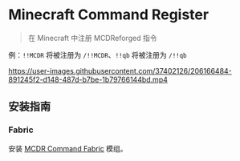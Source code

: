# Minecraft Command Register

> 在 Minecraft 中注册 MCDReforged 指令

例：`!!MCDR` 将被注册为 `/!!MCDR`、`!!qb` 将被注册为 `/!!qb`

https://user-images.githubusercontent.com/37402126/206166484-891245f2-d148-487d-b7be-1b79766144bd.mp4

## 安装指南

### Fabric

安装 [MCDR Command Fabric](https://github.com/AnzhiZhang/MCDRCommandFabric) 模组。
